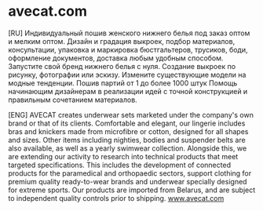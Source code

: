 # avecat.com
[RU]
Индивидуальный пошив женского нижнего белья под заказ оптом и мелким оптом. Дизайн и градация выкроек, подбор материалов, консультации, упаковка и маркировка бюстгальтеров, трусиков, боди, оформление документов, доставка любым удобным способом. Запустите свой бренд нижнего белья с нуля.
Создание выкроек по рисунку, фотографии или эскизу. Измените существующие модели на модные тенденции.
Пошив партий от 1 до более 1000 штук
Помощь начинающим дизайнерам в реализации идей с точной конструкцией и правильным сочетанием материалов.

[ENG]
AVECAT creates underwear sets marketed under the company's own brand or that of its clients. Comfortable and elegant, our lingerie includes bras and knickers made from microfibre or cotton, designed for all shapes and sizes. Other items including nighties, bodies and suspender belts are also available, as well as a yearly swimwear collection. Alongside this, we are extending our activity to research into technical products that meet targeted specifications. This includes the development of connected products for the paramedical and orthopaedic sectors, support clothing for premium quality ready-to-wear brands and underwear specially designed for extreme sports. Our products are imported from Belarus, and are subject to independent quality controls prior to shipping.
www.avecat.com

